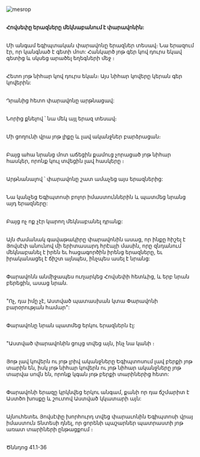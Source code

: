 ![mesrop](https://volamar.ru/audio_video/foto/01/detbible/B70.BMP)

\
**Հովսեփը երազները մեկնաբանում է փարավոնին:**

\
Մի անգամ եգիպտական փարավոնը երազներ տեսավ։ Նա երազում էր, որ կանգնած է գետի մոտ: Հանկարծ յոթ գեր կով դուրս եկավ գետից և սկսեց արածել եղեգների մեջ ։

\
Հետո յոթ նիհար կով դուրս եկան։ Այս նիհար կովերը կերան գեր կովերին:

\
Դրանից հետո փարավոնը արթնացավ:

\
Նորից քնելով ՝ նա մեկ այլ երազ տեսավ։

\
Մի ցողունի վրա յոթ լիքը և լավ ականջներ բարձրացան։

\
Բայց ահա նրանց մոտ աճեցին քամուց չորացած յոթ նիհար հասկեր, որոնք կուլ տվեցին լավ հասկերը ։

\
Արթնանալով ՝ փարավոնը շատ ամաչեց այս երազներից:

\
Նա կանչեց Եգիպտոսի բոլոր իմաստուններին և պատմեց նրանց այդ երազները:

\
Բայց ոչ ոք չէր կարող մեկնաբանել դրանք:

\
Այն ժամանակ գավաթակիրը փարավոնին ասաց, որ ինքը հիշել է Յովսէփ անունով մի երիտասարդ հրէայի մասին, որը զնդանում մեկնաբանել է իրեն եւ հացագործին իրենց երազները, եւ իրականացել է ճիշտ այնպես, ինչպես ասել է նրանց:

\
Փարավոնն անմիջապես ուղարկեց Հովսեփի հետևից, և երբ նրան բերեցին, ասաց նրան.

\
"Ոչ, դա իմը չէ, Աստված պատասխան կտա Փարավոնի բարօրության համար":

\
Փարավոնը նրան պատմեց երկու երազներն էլ:

\
"Աստված փարավոնին ցույց տվեց այն, ինչ նա կանի ։

\
Յոթ լավ կովերն ու յոթ լրիվ ականջները Եգիպտոսում լավ բերքի յոթ տարին են, իսկ յոթ նիհար կովերն ու յոթ նիհար ականջները յոթ տարվա սովն են, որոնք կգան յոթ բերքի տարիներից հետո:

\
Փարավոնի երազը կրկնվեց երկու անգամ, քանի որ դա ճշմարիտ է Աստծո խոսքը և շուտով Աստված կկատարի այն:

\
Այնուհետեւ Յովսէփը խորհուրդ տվեց փարաւոնին Եգիպտոսի վրայ իմաստուն Տնտեսի դնել, որ ցորենի պաշարներ պատրաստի յոթ առատ տարիների ընթացքում ։

\
Ծննդոց 41.1-36

